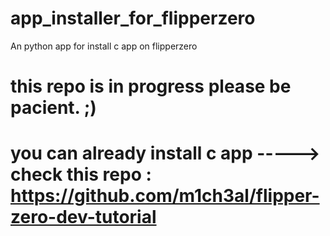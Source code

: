 # app_installer_for_flipperzero
An python app for install c app on flipperzero




# this repo is in progress please be pacient. ;)

# you can already install c app -----> check this repo :  https://github.com/m1ch3al/flipper-zero-dev-tutorial
